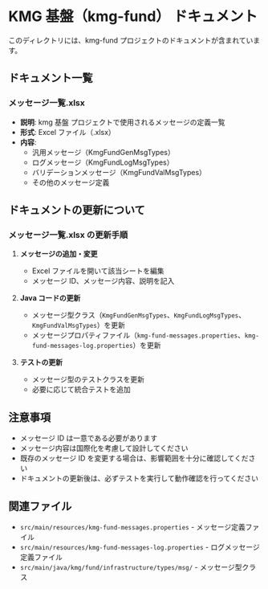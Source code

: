 # KMG 基盤（kmg-fund） ドキュメント

このディレクトリには、kmg-fund プロジェクトのドキュメントが含まれています。

## ドキュメント一覧

### メッセージ一覧.xlsx

- **説明**: kmg 基盤 プロジェクトで使用されるメッセージの定義一覧
- **形式**: Excel ファイル（.xlsx）
- **内容**:
  - 汎用メッセージ（KmgFundGenMsgTypes）
  - ログメッセージ（KmgFundLogMsgTypes）
  - バリデーションメッセージ（KmgFundValMsgTypes）
  - その他のメッセージ定義

## ドキュメントの更新について

### メッセージ一覧.xlsx の更新手順

1. **メッセージの追加・変更**

   - Excel ファイルを開いて該当シートを編集
   - メッセージ ID、メッセージ内容、説明を記入

2. **Java コードの更新**

   - メッセージ型クラス（`KmgFundGenMsgTypes`、`KmgFundLogMsgTypes`、`KmgFundValMsgTypes`）を更新
   - メッセージプロパティファイル（`kmg-fund-messages.properties`、`kmg-fund-messages-log.properties`）を更新

3. **テストの更新**
   - メッセージ型のテストクラスを更新
   - 必要に応じて統合テストを追加

## 注意事項

- メッセージ ID は一意である必要があります
- メッセージ内容は国際化を考慮して設計してください
- 既存のメッセージ ID を変更する場合は、影響範囲を十分に確認してください
- ドキュメントの更新後は、必ずテストを実行して動作確認を行ってください

## 関連ファイル

- `src/main/resources/kmg-fund-messages.properties` - メッセージ定義ファイル
- `src/main/resources/kmg-fund-messages-log.properties` - ログメッセージ定義ファイル
- `src/main/java/kmg/fund/infrastructure/types/msg/` - メッセージ型クラス
